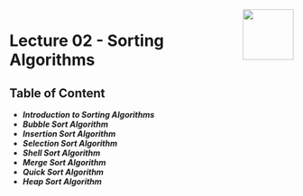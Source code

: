 <img align="right" width="90" height="90" src="https://github.com/cs-MohamedAyman/Computer-Science-Textbooks/blob/master/logos/algorithms.jpg">

# Lecture 02 - Sorting Algorithms

## Table of Content

- ***Introduction to Sorting Algorithms***
- ***Bubble Sort Algorithm***
- ***Insertion Sort Algorithm***
- ***Selection Sort Algorithm***
- ***Shell Sort Algorithm***
- ***Merge Sort Algorithm***
- ***Quick Sort Algorithm***
- ***Heap Sort Algorithm***
